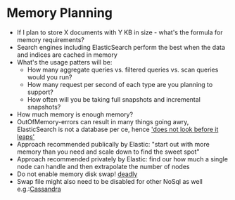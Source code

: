 # Memory Planning #

* If I plan to store X documents with Y KB in size - what's the formula for memory requirements?
* Search engines including ElasticSearch perform the best when the data and indices are cached in memory
* What's the usage patters will be:
  * How many aggregate queries vs. filtered queries vs. scan queries would you run?
  * How many request per second of each type are you planning to support?
  * How often will you be taking full snapshots and incremental snapshots?
* How much memory is enough memory?
* OutOfMemory-errors can result in many things going awry, ElasticSearch is not a database per ce, hence ['does not look before it leaps'](https://www.elastic.co/blog/found-elasticsearch-in-production#outofmemory-caused-crashes)
* Approach recommended publically by Elastic: "start out with more memory than you need and scale down to find the sweet spot"
* Approach recommended privately by Elastic: find our how much a single node can handle and then extrapolate the number of nodes
* Do not enable memory disk swap! <a href="https://www.elastic.co/guide/en/elasticsearch/guide/current/heap-sizing.html#_swapping_is_the_death_of_performance" target="_blank">deadly</a>
* Swap file might also need to be disabled for other NoSql as well e.g.:<a href="http://stackoverflow.com/questions/22988824/why-swap-needs-to-be-turned-off-in-datastax-cassandra" target="_blank">Cassandra</a>
